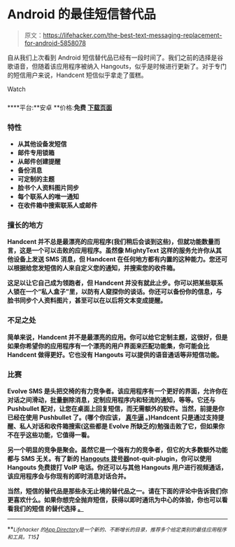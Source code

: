 # Android 的最佳短信替代品

> 原文：<https://lifehacker.com/the-best-text-messaging-replacement-for-android-5858078>

自从我们上次看到 Android 短信替代品已经有一段时间了。我们之前的选择是谷歌语音，但随着该应用程序被纳入 Hangouts，似乎是时候进行更新了。对于专门的短信用户来说，Handcent 短信似乎拿走了蛋糕。

Watch

### [](http://www.handcent.com/dir/home)

****平台:**安卓
**价格:**免费
[**下载页面**](https://play.google.com/store/apps/details?id=com.handcent.nextsms)**

### ****特性****

*   **从其他设备发短信**
*   **邮件专用锁箱**
*   **从邮件创建提醒**
*   **备份消息**
*   **可定制的主题**
*   **脸书个人资料图片同步**
*   **每个联系人的唯一通知**
*   **在收件箱中搜索联系人或邮件**

### ****擅长的地方****

**Handcent 并不总是最漂亮的应用程序(我们稍后会谈到这些)，但就功能数量而言，这是一个可以击败的应用程序。虽然像 MightyText 这样的服务允许你从其他设备上发送 SMS 消息，但 Handcent 在任何地方都有内置的这种能力。您还可以根据给您发短信的人来自定义您的通知，并搜索您的收件箱。**

**这足以让它自己成为领跑者，但 Handcent 并没有就此止步。你可以把某些联系人锁在一个“私人盒子”里，以防有人窥探你的谈话。你还可以备份你的信息，与脸书同步个人资料图片，甚至可以在以后将文本变成提醒。**

### ****不足之处****

**简单来说，Handcent 并不是最漂亮的应用。你可以给它定制主题，这很好，但是如果你希望你的应用程序有一个漂亮的用户界面来匹配功能集，你可能会比 Handcent 做得更好。它也没有 Hangouts 可以提供的语音通话等非短信功能。**

### ****比赛****

**Evolve SMS 是头把交椅的有力竞争者。该应用程序有一个更好的界面，允许你在对话之间滑动，批量删除消息，定制应用程序内和轻流的通知，等等。它还与 Pushbullet 配对，让您在桌面上回复短信，而无需额外的软件。当然，前提是你已经在使用 Pushbullet 了。(哪个你应该， [真牛逼](https://lifehacker.com/how-to-use-pushbullet-to-bridge-the-gap-between-all-you-1548595270) 。)Handcent 只是通过支持提醒、私人对话和收件箱搜索(这些都是 Evolve 所缺乏的)勉强击败了它，但如果你不在乎这些功能，它值得一看。**

**另一个明显的竞争是聚会。虽然它是一个强有力的竞争者，但它的大多数额外功能都与 SMS 无关。有了新的 [Hangouts 拨号器](https://play.google.com/store/apps/details?id=com.google.android.apps.hangoutsdialer)not-quit-plugin，你可以使用 Hangouts 免费拨打 VoIP 电话。你还可以与其他 Hangouts 用户进行视频通话，该应用程序会与你现有的即时消息对话合并。**

**当然，短信的替代品是那些永无止境的替代品之一。请在下面的评论中告诉我们你更喜欢什么。如果你想完全抛弃短信，获得以即时通讯为中心的体验，你也可以看看我们的短信 的替代选择 [。](https://lifehacker.com/five-best-alternative-texting-apps-1229634486)**

* * *

**<small>*Lifehacker 的*</small>[<small>*App Directory*</small>](http://lifehacker.com/the-lifehacker-app-directory-curates-the-best-apps-for-5803257)<small>*是一个新的、不断增长的目录，推荐多个给定类别的最佳应用程序和工具。*T15】</small>**